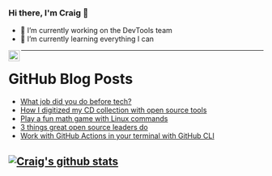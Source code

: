 ### Hi there, I'm Craig 👋

<!--
**CraigTeelFugro/CraigTeelFugro** is a ✨ _special_ ✨ repository because its `README.md` (this file) appears on your GitHub profile.

Here are some ideas to get you started:
-->

- 🔭 I’m currently working on the DevTools team
- 🌱 I’m currently learning everything I can

[<img align="left" alt="Craig Teel | LinkedIn" width="22px" src="https://cdn.jsdelivr.net/npm/simple-icons@v3/icons/linkedin.svg" />][linkedin]

---

# GitHub Blog Posts

<!-- BLOG-POST-LIST:START -->
- [What job did you do before tech?](https://opensource.com/article/21/4/jobs-before-tech)
- [How I digitized my CD collection with open source tools](https://opensource.com/article/21/4/digitize-cd-open-source-tools)
- [Play a fun math game with Linux commands](https://opensource.com/article/21/4/math-game-linux-commands)
- [3 things great open source leaders do](https://opensource.com/article/21/4/traits-open-source-leader)
- [Work with GitHub Actions in your terminal with GitHub CLI](https://github.blog/2021-04-15-work-with-github-actions-in-your-terminal-with-github-cli/)
<!-- BLOG-POST-LIST:END -->

## [![Craig's github stats](https://github-readme-stats.vercel.app/api?username=craigteelfugro)](https://github.com/anuraghazra/github-readme-stats)


[linkedin]: https://linkedin.com/in/craig-teel-b8786771
